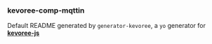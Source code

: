 ### kevoree-comp-mqttin

Default README generated by `generator-kevoree`, a `yo` generator for [__kevoree-js__](https://github.com/kevoree/kevoree-js)